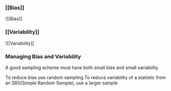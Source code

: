 ### [[Bias]]
![[Bias]]

### [[Variability]]
![[Variability]]

### Managing Bias and Variability
A good sampling scheme must have both small bias and small variability

To reduce bias use random sampling
To reduce variability of a statistic from an SRS(Simple Random Sample), use a larger sample